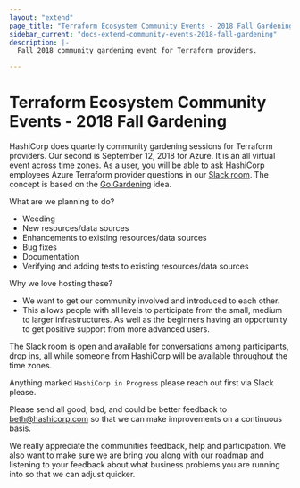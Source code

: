 ```yaml
---
layout: "extend"
page_title: "Terraform Ecosystem Community Events - 2018 Fall Gardening"
sidebar_current: "docs-extend-community-events-2018-fall-gardening"
description: |-
  Fall 2018 community gardening event for Terraform providers.

---
```


# Terraform Ecosystem Community Events - 2018 Fall Gardening

HashiCorp does quarterly community gardening sessions for Terraform providers. Our second is September 12, 2018 for Azure. It is an all virtual event across time zones. As a user, you will be able to ask HashiCorp employees Azure Terraform provider questions in our [Slack room](https://terraform-azure.slack.com/join/shared_invite/enQtNDMzNjQ5NzcxMDc3LTJkZTJhNTg3NTE5ZTdjZjFhMThmMTVmOTg5YWJkMDU1YTMzN2YyOWJmZGM3MGI4OTQ0ODQxNTEyNjdjMDAxMjM). The concept is based on the [Go Gardening](https://github.com/golang/go/wiki/Gardening) idea.

What are we planning to do?

* Weeding
* New resources/data sources
* Enhancements to existing resources/data sources
* Bug fixes
* Documentation
* Verifying and adding tests to existing resources/data sources

Why we love hosting these?

* We want to get our community involved and introduced to each other.
* This allows people with all levels to participate from the small, medium to larger infrastructures. As well as the beginners having an opportunity to get positive support from more advanced users.

The Slack room is open and available for conversations among participants, drop ins, all while someone from HashiCorp will be available throughout the time zones.

Anything marked `HashiCorp in Progress` please reach out first via Slack please.

Please send all good, bad, and could be better feedback to [beth@hashicorp.com](mailto:beth@hashicorp.com) so that we can make improvements on a continuous basis.

We really appreciate the communities feedback, help and participation. We also want to make sure we are bring you along with our roadmap and listening to your feedback about what business problems you are running into so that we can adjust quicker.
